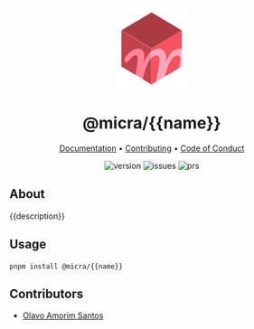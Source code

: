 <p align="center">
  <img src="https://raw.githubusercontent.com/micrajs/.github/latest/assets/micra-logo.png" />
</p>

<h1 align="center">@micra/{{name}}</h1>

<p align="center">
  <a href="https://github.com/micrajs/micra/blob/latest/docs">Documentation</a> •
  <a href="https://github.com/micrajs/micra/blob/latest/CONTRIBUTING.md">Contributing</a> •
  <a href="https://github.com/micrajs/micra/blob/latest/CODE_OF_CONDUCT.md">Code of Conduct</a>
</p>

<p align="center">
  <img alt="version" src="https://img.shields.io/npm/v/@micra/{{name}}?color=%23F3626C&logo=npm" />
  <img alt="issues" src="https://img.shields.io/github/issues-search/micrajs/micra?color=%23F3626C&label=Issues&logo=github&query=is%3Aopen%20label%3A%22Project%3A%20{{name}}%22" />
  <img alt="prs" src="https://img.shields.io/github/issues-pr/micrajs/micra?color=%23F3626C&label=Pull%20requests&logo=github" />
</p>

## About

{{description}}

## Usage

```shell
pnpm install @micra/{{name}}
```

## Contributors

- [Olavo Amorim Santos](https://github.com/olavoasantos)
